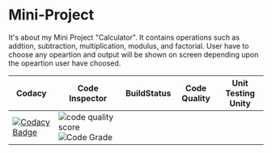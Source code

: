 # Mini-Project
It's about my Mini Project "Calculator". It contains operations such as addtion, subtraction, multiplication, modulus, and factorial. User have to choose any opeartion and output will be shown on screen depending upon the opeartion user have choosed.
<br />

|Codacy |Code Inspector |BuildStatus|Code Quality|Unit Testing Unity|
|-------|---------------|-----------|------------|------------------|
|[![Codacy Badge](https://app.codacy.com/project/badge/Grade/c3869d1d09dc462f872ac7dc22ac1cbf)](https://www.codacy.com/gh/amitsahni97/Mini-Project/dashboard?utm_source=github.com&amp;utm_medium=referral&amp;utm_content=amitsahni97/Mini-Project&amp;utm_campaign=Badge_Grade)|![code quality score](https://www.code-inspector.com/project/25056/score/svg) ![Code Grade](https://www.code-inspector.com/project/25056/status/svg)
